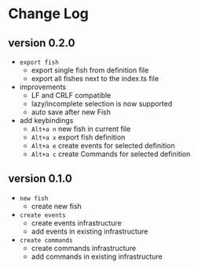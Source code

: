 # Change Log

## version 0.2.0

* `export fish`
  * export single fish from definition file
  * export all fishes next to the index.ts file
* improvements
  * LF and CRLF compatible
  * lazy/incomplete selection is now supported
  * auto save after new Fish
* add keybindings
  * `Alt+a n` new fish in current file
  * `Alt+a x` export fish definition
  * `Alt+a e` create events for selected definition
  * `Alt+a c` create Commands for selected definition

## version 0.1.0

* `new fish`
  * create new fish
* `create events`
  * create events infrastructure
  * add events in existing infrastructure
* `create commands`
  * create commands infrastructure
  * add commands in existing infrastructure
